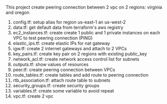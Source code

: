 This project create peering connection between 2 vpc on 2 regions: virginia and oregon

1. config.tf: setup alias for region us-east-1 an us-west-2
2. data.tf: get default data from terraform's aws registry
3. ec2_instances.tf: create create 1 public and 1 private instances on each VPC to test peering connection (PING)
4. elastic_ips.tf: create elastic IPs for nat gateway 
5. igw.tf: create 2 internet gateways and attach to 2 VPCs
6. key_pairs.tf: create key pair on 2 regions with existing public_key
7. network_acl.tf: create network access control list for subnets
8. outputs.tf: show values of resources
9. peer.tf: create peering connection between VPCs
10. route_tables.tf: create tables and add route to peering connection
11. rtb_association.tf: attach route table to subnets
12. security_groups.tf: create security groups
13. variables.tf: create some variable to avoid repeat 
14. vpc.tf: create 2 vpc